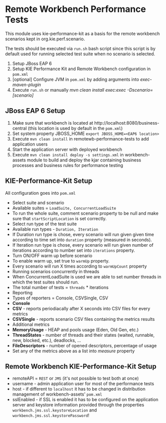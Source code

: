 # Remote Workbench Performance Tests
This module uses kie-performance-kit as a basis for the remote workbench scenarios kept in org.kie.perf.scenario.

The tests should be executed via `run.sh` bash script since this script is by default used for running selected test suite when no scenario is selected.

1. Setup JBoss EAP 6
2. Setup KIE Performance Kit and Remote Workbench configuration in `pom.xml`
3. [optional] Configure JVM in `pom.xml` by adding arguments into *exec-maven-plugin*
4. Execute `run.sh` or manually *mvn clean install exec:exec -Dscenario=[scenario]*

## JBoss EAP 6 Setup

1. Make sure that workbench is located at http://localhost:8080/business-central (this location is used by default in the `pom.xml`)
2. Set system property JBOSS_HOME `export JBOSS_HOME=<EAP6 location>`
3. Execute `mvn clean install` in remotewb-performance-tests to add application users
3. Start the application server with deployed workbench
4. Execute `mvn clean install deploy -s settings.xml` in workbench-assets module to build and deploy the kjar containing business processes and business rules for performance testing

## KIE-Performance-Kit Setup

All configuration goes into `pom.xml`

* Select suite and scenario
 * Available suites = `LoadSuite, ConcurrentLoadSuite`
 * To run the whole suite, comment scenario property to be null and make sure that `startScriptLocation` is set correctly.
* Select run type of the test suite
 * Available run types - `Duration, Iteration`
 * If Duration run type is chose, every scenario will run given given time according to time set into `duration` property (measured in seconds).
 * If Iteration run type is chose, every scenario will run given number of iterations according to number set into `iterations` property.
* Turn ON/OFF warm up before scenario
 * To enable warm up, set true to `warmUp` property.
 * Every scenario will run X times according to `warmUpCount` property
* Running scenarios concurrently in threads
 * When ConcurrentLoadSuite is used we are able to set number threads in which the test suites should run.
 * The total number of tests = `threads` * iterations
* Reporting
 * Types of reporters = Console, CSVSingle, CSV
 * **Console**
 * **CSV** - reports periodiacally after X seconds into CSV files for every metrics
 * **CSVSingle** - reports scenario CSV files containing the metrics results
* Additional metrics
 * **MemoryUsage** - HEAP and pools usage (Eden, Old Gen, etc.)
 * **ThreadStates** - number of threads and their states (waited, runnable, new, blocked, etc.), deadlocks, ...
 * **FileDescriptors** - number of opened descriptors, percentage of usage
 * Set any of the metrics above as a list into *measure* property

## Remote Workbench KIE-Performance-Kit Setup

* remoteAPI = `REST` or `JMS` (it's not possible to test both at once)
* username - admin application user for most of the performance tests
* host - if different to `localhost` it has to be changed in distribution management of workbench-assets' `pom.xml`
* sslEnabled - if SSL is enabled it has to be configured on the application server and keystore information provided through the properties `workbench.jms.ssl.keystoreLocation` and `workbench.jms.ssl.keystorePassword`!

